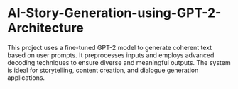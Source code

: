 # AI-Story-Generation-using-GPT-2-Architecture
This project uses a fine-tuned GPT-2 model to generate coherent text based on user prompts. It preprocesses inputs and employs advanced decoding techniques to ensure diverse and meaningful outputs. The system is ideal for storytelling, content creation, and dialogue generation applications.
